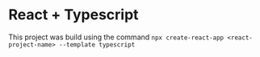 # React + Typescript

This project was build using the command 
`npx create-react-app <react-project-name> --template typescript`

